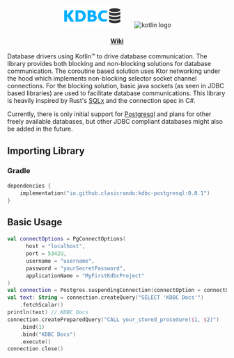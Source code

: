 <p align="center">
  <img src="kdbc.png"  alt="kdbc Logo"/>
  &ensp;&ensp;&ensp;
  <img height="50px" src="https://external-content.duckduckgo.com/iu/?u=https%3A%2F%2Fkotlinlang.org%2Fdocs%2Fimages%2Fkotlin-logo.png&f=1&nofb=1&ipt=f9985bbac1e2117b69f4a0950f0dea95714d864df42c33c0c03705286124e127&ipo=images" alt="kotlin logo">
</p>

<div align="center">
    <h4>
        <a href="https://github.com/ClasicRando/kdbc/wiki">Wiki</a>
    </h4>
</div>

Database drivers using Kotlin™ to drive database communication. The library
provides both blocking and non-blocking solutions for database communication.
The coroutine based solution uses Ktor networking under the hood which
implements non-blocking selector socket channel connections. For the blocking
solution, basic java sockets (as seen in JDBC based libraries) are used to
facilitate database communications. This library is heavily inspired by Rust's
[SQLx](https://github.com/launchbadge/sqlx) and the connection spec in C#.

Currently, there is only initial support for [Postgresql](https://www.postgresql.org/) and plans for
other freely available databases, but other JDBC compliant databases might
also be added in the future.

## Importing Library
### Gradle
```kotlin
dependencies {
    implementation("io.github.clasicrando:kdbc-postgresql:0.0.1")
}
```

## Basic Usage
```kotlin
val connectOptions = PgConnectOptions(
      host = "localhost",
      port = 5342U,
      username = "username",
      password = "yourSecretPassword",
      applicationName = "MyFirstKdbcProject"
)
val connection = Postgres.suspendingConnection(connectOption = connectOptions)
val text: String = connection.createQuery("SELECT 'KDBC Docs'")
    .fetchScalar()
println(text) // KDBC Docs
connection.createPreparedQuery("CALL your_stored_procedure($1, $2)")
    .bind(1)
    .bind("KDBC Docs")
    .execute()
connection.close()
```
